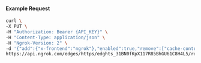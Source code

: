 <!-- Code generated for API Clients. DO NOT EDIT. -->

#### Example Request

```bash
curl \
-X PUT \
-H "Authorization: Bearer {API_KEY}" \
-H "Content-Type: application/json" \
-H "Ngrok-Version: 2" \
-d '{"add":{"x-frontend":"ngrok"},"enabled":true,"remove":["cache-control"]}' \
https://api.ngrok.com/edges/https/edghts_31BN0fKpX117R85BhGU61C8H4L5/routes/edghtsrt_31BN0am6nMuKHOF2w2A6JLmcIsd/request_headers
```
